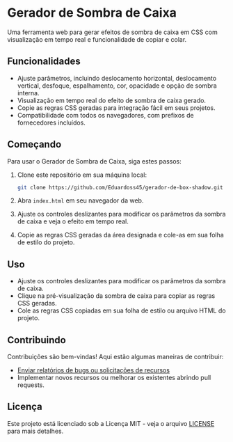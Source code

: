 # Gerador de Sombra de Caixa

Uma ferramenta web para gerar efeitos de sombra de caixa em CSS com visualização em tempo real e funcionalidade de copiar e colar.

## Funcionalidades

- Ajuste parâmetros, incluindo deslocamento horizontal, deslocamento vertical, desfoque, espalhamento, cor, opacidade e opção de sombra interna.
- Visualização em tempo real do efeito de sombra de caixa gerado.
- Copie as regras CSS geradas para integração fácil em seus projetos.
- Compatibilidade com todos os navegadores, com prefixos de fornecedores incluídos.

## Começando

Para usar o Gerador de Sombra de Caixa, siga estes passos:

1. Clone este repositório em sua máquina local:

   ```bash
   git clone https://github.com/Eduardoss45/gerador-de-box-shadow.git
   ```

2. Abra `index.html` em seu navegador da web.

3. Ajuste os controles deslizantes para modificar os parâmetros da sombra de caixa e veja o efeito em tempo real.

4. Copie as regras CSS geradas da área designada e cole-as em sua folha de estilo do projeto.

## Uso

- Ajuste os controles deslizantes para modificar os parâmetros da sombra de caixa.
- Clique na pré-visualização da sombra de caixa para copiar as regras CSS geradas.
- Cole as regras CSS copiadas em sua folha de estilo ou arquivo HTML do projeto.

## Contribuindo

Contribuições são bem-vindas! Aqui estão algumas maneiras de contribuir:

- [Enviar relatórios de bugs ou solicitações de recursos](https://github.com/seu-nome-de-usuario/gerador-sombra-caixa/issues)
- Implementar novos recursos ou melhorar os existentes abrindo pull requests.

## Licença

Este projeto está licenciado sob a Licença MIT - veja o arquivo [LICENSE](LICENSE) para mais detalhes.
